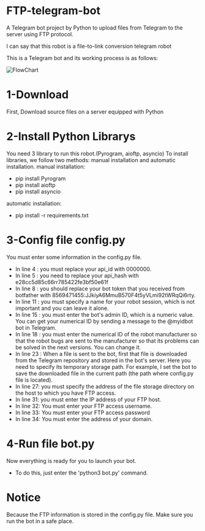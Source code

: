 # FTP-telegram-bot
A Telegram bot project by Python to upload files from Telegram to the server using FTP protocol.

I can say that this robot is a file-to-link conversion telegram robot

This is a Telegram bot and its working process is as follows:

![FlowChart](https://user-images.githubusercontent.com/112679395/212622979-a5846d0a-5df1-4dc5-ba30-9f0854527aa5.png)

# 1-Download
First, Download source files on a server equipped with Python

# 2-Install Python Librarys
You need 3 library to run this robot.(Pyrogram, aioftp, asyncio)
To install libraries, we follow two methods: manual installation and automatic installation.
manual installation:
* pip install Pyrogram
* pip install aioftp
* pip install asyncio

automatic installation:
* pip install -r requirements.txt

# 3-Config file config.py
You must enter some information in the config.py file.
* In line 4 : you must replace your api_id with 0000000.
* In line 5 : you need to replace your api_hash with e28cc5d85c66rr785422fe3bf50e61f
* In line 8 : you should replace your bot token that you received from botfather with 8569471455:JJkiyA6MmuB570F4t5yVLmi92tWRqQi6rty.
* In line 11 : you must specify a name for your robot session, which is not important and you can leave it alone.
* In line 15 : you must enter the bot's admin ID, which is a numeric value. You can get your numerical ID by sending a message to the @myidbot bot in Telegram.
* In line 18 : you must enter the numerical ID of the robot manufacturer so that the robot bugs are sent to the manufacturer so that its problems can be solved in the next versions. You can change it.
* In line 23 : When a file is sent to the bot, first that file is downloaded from the Telegram repository and stored in the bot's server. Here you need to specify its temporary storage path. For example, I set the bot to save the downloaded file in the current path (the path where config.py file is located).
* In line 27: you must specify the address of the file storage directory on the host to which you have FTP access.
* In line 31: you must enter the IP address of your FTP host.
* In line 32: You must enter your FTP access username.
* In line 33: You must enter your FTP access password
* In line 34: You must enter the address of your domain.

# 4-Run file bot.py
Now everything is ready for you to launch your bot.
* To do this, just enter the 'python3 bot.py' command.

# Notice
Because the FTP information is stored in the config.py file. Make sure you run the bot in a safe place.
